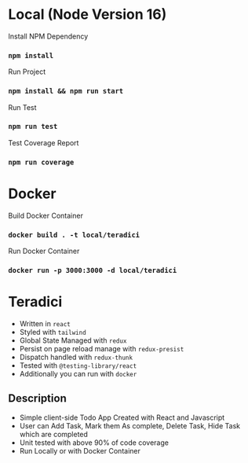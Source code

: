 # Local (Node Version 16)

Install NPM Dependency

### `npm install`

Run Project

### `npm install && npm run start`

Run Test

### `npm run test`

Test Coverage Report

### `npm run coverage`

# Docker

Build Docker Container

### `docker build . -t local/teradici`

Run Docker Container

### `docker run -p 3000:3000 -d local/teradici`

# Teradici

- Written in `react`
- Styled with `tailwind`
- Global State Managed with `redux`
- Persist on page reload manage with `redux-presist`
- Dispatch handled with `redux-thunk`
- Tested with `@testing-library/react`
- Additionally you can run with `docker`

## Description

- Simple client-side Todo App Created with React and Javascript
- User can Add Task, Mark them As complete, Delete Task, Hide Task which are completed
- Unit tested with above 90% of code coverage
- Run Locally or with Docker Container

